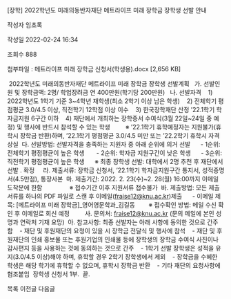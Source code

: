 [장학] 2022학년도 미래의동반자재단 메트라이프 미래 장학금 장학생 선발 안내



작성자
임초록


작성일
2022-02-24 16:34


조회수
888


첨부파일 : 메트라이프 미래 장학금 신청서(학생용).docx [2,656 KB]


﻿ 2022학년도 미래의동반자재단 메트라이프 미래 장학금 장학생 선발계획   가. 선발인원 및 장학금액: 2명/ 학업장려금 연 400만원(학기당 200만원)   나. 선발자격    1) 2022학년도 1학기 기준 3~4학년 재학생(최소 2학기 이상 남은 학생)    2) 전체학기 평점평균 3.0/4.5 이상, 직전학기 12학점 이상 이수    3) 한국장학재단 산정 ’22.1학기 학자금지원 6구간 이하    4) 재단에서 개최하는 장학증서 수여식(3월 22일~24일 중 예정) 및 행사에 반드시 참석할 수 있는 학생         ※ ’22.1학기 휴학예정자는 지원불가(휴학시 장학금 반환)하며, ’22.1학기 평점평균 3.0/4.5 미만 또는 ’22.2학기 휴학시 자격상실  다. 선발방법: 선발자격을 충족하는 지원자 중 아래 순위에 의거 선발      - 1순위: 전체학기 평점평균이 높은 학생       - 2순위: 학자금 지원구간이 낮은 학생      - 3순위: 직전학기 평점평균이 높은 학생      ※ 최종 장학생 선발: 대학에서 2명 추천 후 재단에서 선발 ․ 확정     라. 제출서류: 장학금 신청서, ’22.1학기 학자금지원구간 통지서, 성적증명서(4.5만점), 통장사본  마. 제출기간: 2022. 2. 23(수)~2. 28(월) 16:00까지 이메일 도착분에 한함                ※ 접수기간 이후 지원서류 접수불가  바. 제출방법: 모든 제출 서류를 하나의 PDF 파일로 스캔 후 이메일(fraise12@knu.ac.kr)제출      - 이메일 제목: [메트라이프 미래 장학금]\_영어영문학과\_김길동        ※ 접수확인 방법: 메일 수신 확인 후 이메일로 회신 예정         사. 문의처: fraise12@knu.ac.kr (문의 메일에 본인 성명과 연락처 기재 요망)  아. 참고사항: 최종 선발자는 아래 사항에 동의한 것으로 간주함    - 재단 및 후원재단의 요청이 있을 시 장학금 전달식 및 행사에 참석    - 재단 및 후원재단의 인쇄 홍보물 또는 후원기업의 인쇄물 등에 장학생의 장학금 수여식 사진이나 감사편지 등을 사용하는 것에 동의하는 것으로 간주    - 1학기 선발 장학생은 성적을 유지(3.0/4.5 이상)해야 하며, 휴학할 경우 2학기 장학생에서 제외    - 장학금을 수혜한 학생은 해당 학기에 휴학할 수 없으며, 휴학시 장학금 반환    - 기타 재단의 요청사항에 협조붙임  장학생 신청서 1부.  끝.





목록
이전글
다음글




